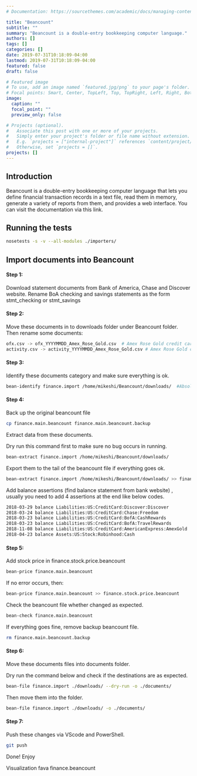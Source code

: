 ```yaml
---
# Documentation: https://sourcethemes.com/academic/docs/managing-content/

title: "Beancount"
subtitle: ""
summary: "Beancount is a double-entry bookkeeping computer language."
authors: []
tags: []
categories: []
date: 2019-07-31T10:18:09-04:00
lastmod: 2019-07-31T10:18:09-04:00
featured: false
draft: false

# Featured image
# To use, add an image named `featured.jpg/png` to your page's folder.
# Focal points: Smart, Center, TopLeft, Top, TopRight, Left, Right, BottomLeft, Bottom, BottomRight.
image:
  caption: ""
  focal_point: ""
  preview_only: false

# Projects (optional).
#   Associate this post with one or more of your projects.
#   Simply enter your project's folder or file name without extension.
#   E.g. `projects = ["internal-project"]` references `content/project/deep-learning/index.md`.
#   Otherwise, set `projects = []`.
projects: []
---
```


## Introduction
Beancount is a double-entry bookkeeping computer language that lets you define financial transaction records in a text file, read them in memory, generate a variety of reports from them, and provides a web interface. You can visit the documentation via this link.

## Running the tests

```bash
nosetests -s -v --all-modules ./importers/
```

## Import documents into Beancount

#### Step 1:

Download statement documents from Bank of America, Chase and Discover website. Rename BoA checking and savings statements as the form stmt_checking or stmt_savings

#### Step 2:

Move these documents in to downloads folder under Beancount folder. Then rename some documents:

```bash
ofx.csv -> ofx_YYYYMMDD_Amex_Rose_Gold.csv  # Amex Rose Gold credit card rename rule
activity.csv -> activity_YYYYMMDD_Amex_Rose_Gold.csv # Amex Rose Gold credit card rename rule
```

#### Step 3:

Identify these documents category and make sure everything is ok.

```bash
bean-identify finance.import /home/mikeshi/Beancount/downloads/  #Absolute path to avoid error
```

#### Step 4:

Back up the original beancount file

``` bash
cp finance.main.beancount finance.main.beancount.backup
```

Extract data from these documents.

Dry run this command first to make sure no bug occurs in running.

``` bash
bean-extract finance.import /home/mikeshi/Beancount/downloads/
```

Export them to the tail of the beancount file if everything goes ok.

```bash
bean-extract finance.import /home/mikeshi/Beancount/downloads/ >> finance.main.beancount
```

Add balance assertions (find balance statement from bank website) , usually you need to add 4 assertions at the end like below codes.

``` bash
2018-03-29 balance Liabilities:US:CreditCard:Discover:Discover           214.04  USD       ; Feb 26, 2018 to March 29, 2018
2018-03-24 balance Liabilities:US:CreditCard:Chase:Freedom               0.00    USD
2018-03-23 balance Liabilities:US:CreditCard:BofA:CashRewards           -52.92   USD
2018-03-23 balance Liabilities:US:CreditCard:BofA:TravelRewards         -9.95    USD
2018-11-08 balance Liabilities:US:CreditCard:AmericanExpress:AmexGold   -285.01  USD
2018-04-23 balance Assets:US:Stock:Robinhood:Cash                        0.00    USD
```

#### Step 5:

Add stock price in finance.stock.price.beancount

```bash
bean-price finance.main.beancount
```

If no error occurs, then:

``` bash
bean-price finance.main.beancount >> finance.stock.price.beancount
```

Check the beancount file whether changed as expected.

``` bash
bean-check finance.main.beancount
```

If everything goes fine, remove backup beancount file.

``` bash
rm finance.main.beancount.backup
```

#### Step 6:
Move these documents files into documents folder.

Dry run the command below and check if the destinations are as expected.

```bash
bean-file finance.import ./downloads/ --dry-run -o ./documents/
```

Then move them into the folder.

```bash
bean-file finance.import ./downloads/ -o ./documents/
```

#### Step 7:
Push these changes via VScode and PowerShell.

```bash
git push
```

Done! Enjoy

Visualization
fava finance.beancount